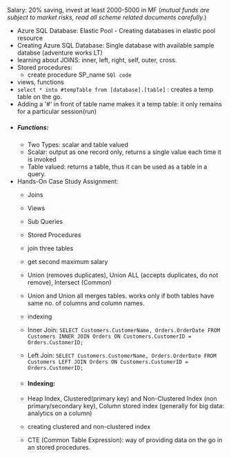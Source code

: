 Salary: 20% saving, invest at least 2000-5000 in MF (*mutual funds are subject to market risks, read all scheme related documents carefully.*)

- Azure SQL Database: Elastic Pool - Creating databases in elastic pool resource
- Creating Azure SQL Database: Single database with available sample databse (adventure works LT)
- learning about JOINS: inner, left, right, self, outer, cross.
- Stored procedures:
	- create procedure SP_name
	  ` SQl code `
- views, functions
- `select * into #tempTable from [database].[table]` : creates a temp table on the go.
- Adding a '#' in front of table name makes it a temp table: it only remains for a particular session(run)
- ##### Functions: 
	- Two Types: scalar and table valued
	- Scalar: output as one record only, returns a single value each time it is invoked
	- Table valued: returns a table, thus it can be used as a table in a query.
- Hands-On Case Study Assignment:
	- Joins
	- Views
	- Sub Queries
	- Stored Procedures
	- join three tables
	- get second maximum salary
	- Union (removes duplicates), Union ALL (accepts duplicates, do not remove), Intersect (Common)
	- Union and Union all merges tables. works only if both tables have same no. of columns and column names.
	- indexing
	- Inner Join:
	`SELECT Customers.CustomerName, Orders.OrderDate FROM Customers INNER JOIN Orders ON Customers.CustomerID = Orders.CustomerID;`
	- Left Join:
	`SELECT Customers.CustomerName, Orders.OrderDate FROM Customers LEFT JOIN Orders ON Customers.CustomerID = Orders.CustomerID;`


	- #### Indexing:
	- Heap Index, Clustered(primary key) and Non-Clustered Index (non primary/secondary key), Column stored index (generally for big data: analytics on a column)
	- creating clustered and non-clustered index

	- CTE (Common Table Expression): way of providing data on the go in an stored procedures.